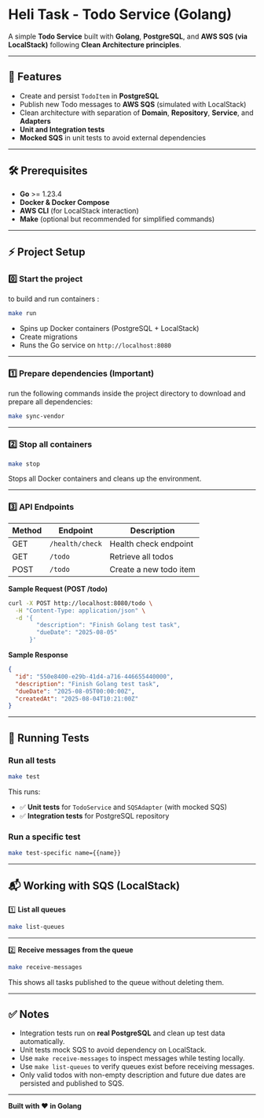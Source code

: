 # Heli Task - Todo Service (Golang)

A simple **Todo Service** built with **Golang**, **PostgreSQL**, and **AWS SQS (via LocalStack)** following **Clean Architecture principles**.

---

## 🚀 Features

- Create and persist `TodoItem` in **PostgreSQL**
- Publish new Todo messages to **AWS SQS** (simulated with LocalStack)
- Clean architecture with separation of **Domain**, **Repository**, **Service**, and **Adapters**
- **Unit and Integration tests**
- **Mocked SQS** in unit tests to avoid external dependencies

---

## 🛠 Prerequisites

- **Go** >= 1.23.4
- **Docker & Docker Compose**
- **AWS CLI** (for LocalStack interaction)
- **Make** (optional but recommended for simplified commands)

---

## ⚡ Project Setup

### 0️⃣ Start the project
to build and run containers :
```bash
make run
```

- Spins up Docker containers (PostgreSQL + LocalStack)
- Create migrations
- Runs the Go service on `http://localhost:8080`

---
### 1️⃣ Prepare dependencies (Important)
run the following commands inside the project directory to download and prepare all dependencies:

```bash
make sync-vendor
```
---
### 2️⃣ Stop all containers

```bash
make stop
```

Stops all Docker containers and cleans up the environment.

---

### 3️⃣ API Endpoints

| Method | Endpoint         | Description               |
|--------|-----------------|---------------------------|
| GET    | `/health/check`  | Health check endpoint      |
| GET    | `/todo`          | Retrieve all todos         |
| POST   | `/todo`          | Create a new todo item     |

**Sample Request (POST /todo)**

```bash
curl -X POST http://localhost:8080/todo \
  -H "Content-Type: application/json" \
  -d '{
        "description": "Finish Golang test task",
        "dueDate": "2025-08-05"
      }'
```

**Sample Response**

```json
{
  "id": "550e8400-e29b-41d4-a716-446655440000",
  "description": "Finish Golang test task",
  "dueDate": "2025-08-05T00:00:00Z",
  "createdAt": "2025-08-04T10:21:00Z"
}
```

---

## 🧪 Running Tests

### Run all tests

```bash
make test
```

This runs:

- ✅ **Unit tests** for `TodoService` and `SQSAdapter` (with mocked SQS)
- ✅ **Integration tests** for PostgreSQL repository

### Run a specific test

```bash
make test-specific name={{name}}
```

---

## 📬 Working with SQS (LocalStack)

1️⃣ **List all queues**

```bash
make list-queues
```

---

2️⃣ **Receive messages from the queue**

```bash
make receive-messages
```

This shows all tasks published to the queue without deleting them.

---

## ✅ Notes

- Integration tests run on **real PostgreSQL** and clean up test data automatically.
- Unit tests mock SQS to avoid dependency on LocalStack.
- Use `make receive-messages` to inspect messages while testing locally.
- Use `make list-queues` to verify queues exist before receiving messages.
- Only valid todos with non-empty description and future due dates are persisted and published to SQS.

---

**Built with ❤️ in Golang**
